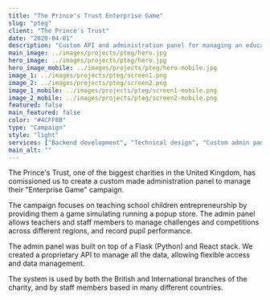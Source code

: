 ```yaml
---
title: "The Prince's Trust Enterprise Game"
slug: "pteg"
client: "The Prince's Trust"
date: "2020-04-01"
description: "Custom API and administration panel for managing an educational programme for school children."
main_image: ../images/projects/pteg/hero.jpg
hero_image: ../images/projects/pteg/hero.jpg
hero_image_mobile: ../images/projects/pteg/hero-mobile.jpg
image_1: ../images/projects/pteg/screen1.png
image_2: ../images/projects/pteg/screen2.png
image_1_mobile: ../images/projects/pteg/screen1-mobile.png
image_2_mobile: ../images/projects/pteg/screen2-mobile.png
featured: false
main_featured: false
color: "#4CFF8B"
type: "Campaign"
style: "light"
services: ["Backend development", "Technical design", "Custom admin panel", "Custom API"]
main_alt: ""
---
```

The Prince's Trust, one of the biggest charities in the United Kingdom, has
comissioned us to create a custom made administration panel to manage their
"Enterprise Game" campaign.

The campaign focuses on teaching school children entrepreneurship by providing
them a game simulating running a popup store. The admin panel allows teachers
and staff members to manage challenges and competitions across different
regions, and record pupil performance.

The admin panel was built on top of a Flask (Python) and React stack. We created
a proprietary API to manage all the data, allowing flexible access and data
management.

The system is used by both the British and International branches of the
charity, and by staff members based in many different countries.
